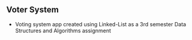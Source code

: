 ## Voter System
- Voting system app created using Linked-List as a 3rd semester Data Structures and Algorithms assignment

